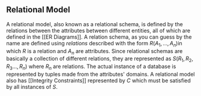 ## Relational Model
A relational model, also known as a relational schema, is defined by the relations between the attributes between different entities, all of which are defined in the [[ER Diagrams]]. A relation schema, as you can guess by the name are defined using *relations* described with the form $R(A_1,...,A_n)$in which $R$ is a relation and $A_n$ are attributes.  Since relational schemas are basically a collection of different relations, they are represented as $S(R_1, R_2, R_3 ..., R_n)$ where $R_n$ are relations. The actual instance of a database is represented by tuples made from the attributes' domains. A relational model also has [[Integrity Constraints]] represented by $C$ which must be satisfied by all instances of *S*.